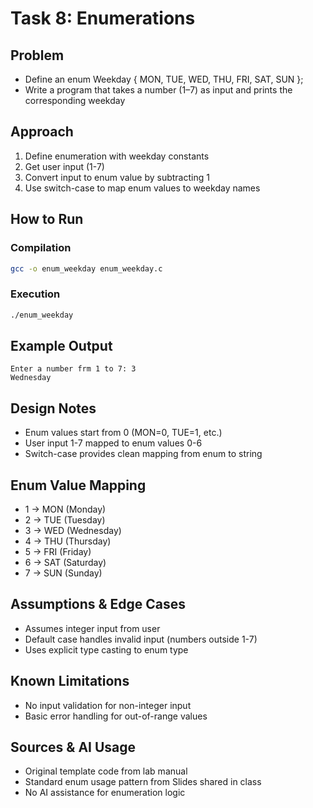 # Task 8: Enumerations

## Problem
- Define an enum Weekday { MON, TUE, WED, THU, FRI, SAT, SUN };
- Write a program that takes a number (1–7) as input and prints the corresponding weekday

## Approach
1. Define enumeration with weekday constants
2. Get user input (1-7)
3. Convert input to enum value by subtracting 1
4. Use switch-case to map enum values to weekday names

## How to Run

### Compilation
```bash
gcc -o enum_weekday enum_weekday.c
```

### Execution
```bash
./enum_weekday
```

## Example Output
```
Enter a number frm 1 to 7: 3
Wednesday
```

## Design Notes
- Enum values start from 0 (MON=0, TUE=1, etc.)
- User input 1-7 mapped to enum values 0-6
- Switch-case provides clean mapping from enum to string

## Enum Value Mapping
- 1 → MON (Monday)
- 2 → TUE (Tuesday)  
- 3 → WED (Wednesday)
- 4 → THU (Thursday)
- 5 → FRI (Friday)
- 6 → SAT (Saturday)
- 7 → SUN (Sunday)

## Assumptions & Edge Cases
- Assumes integer input from user
- Default case handles invalid input (numbers outside 1-7)
- Uses explicit type casting to enum type

## Known Limitations
- No input validation for non-integer input
- Basic error handling for out-of-range values

## Sources & AI Usage
- Original template code from lab manual
- Standard enum usage pattern from Slides shared in class
- No AI assistance for enumeration logic